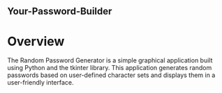 ## Your-Password-Builder

# Overview
The Random Password Generator is a simple graphical application built using Python and the tkinter library. 
This application generates random passwords based on user-defined character sets and displays them in a user-friendly interface.
